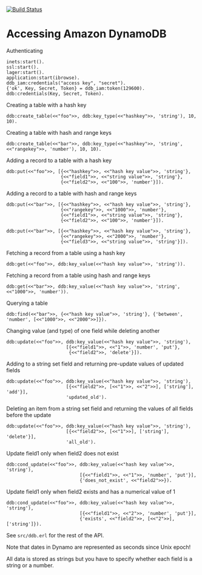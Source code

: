 [![Build Status](https://travis-ci.org/ErlyORM/ddb.svg?branch=master)](https://travis-ci.org/ErlyORM/ddb)

# Accessing Amazon DynamoDB

Authenticating

    inets:start().
    ssl:start().
    lager:start().
    application:start(ibrowse).
    ddb_iam:credentials("access key", "secret").
    {'ok', Key, Secret, Token} = ddb_iam:token(129600).
    ddb:credentials(Key, Secret, Token).


Creating a table with a hash key

    ddb:create_table(<<"foo">>, ddb:key_type(<<"hashkey">>, 'string'), 10, 10).

Creating a table with hash and range keys

    ddb:create_table(<<"bar">>, ddb:key_type(<<"hashkey">>, 'string', <<"rangekey">>, 'number'), 10, 10).

Adding a record to a table with a hash key

    ddb:put(<<"foo">>, [{<<"hashkey">>, <<"hash key value">>, 'string'},
                        {<<"field1">>, <<"string value">>, 'string'}, 
                        {<<"field2">>, <<"100">>, 'number'}]).

Adding a record to a table with hash and range keys

    ddb:put(<<"bar">>, [{<<"hashkey">>, <<"hash key value">>, 'string'},
                        {<<"rangekey">>, <<"1000">>, 'number'},
                        {<<"field1">>, <<"string value">>, 'string'}, 
                        {<<"field2">>, <<"100">>, 'number'}]).
    
    ddb:put(<<"bar">>, [{<<"hashkey">>, <<"hash key value">>, 'string'},
                        {<<"rangekey">>, <<"2000">>, 'number'},
                        {<<"field3">>, <<"string value">>, 'string'}]).

Fetching a record from a table using a hash key

    ddb:get(<<"foo">>, ddb:key_value(<<"hash key value">>, 'string')).

Fetching a record from a table using hash and range keys

    ddb:get(<<"bar">>, ddb:key_value(<<"hash key value">>, 'string', <<"1000">>, 'number')).

Querying a table

    ddb:find(<<"bar">>, {<<"hash key value">>, 'string'}, {'between', 'number', [<<"1000">>, <<"2000">>]}).

Changing value (and type) of one field while deleting another

    ddb:update(<<"foo">>, ddb:key_value(<<"hash key value">>, 'string'), 
                          [{<<"field1">>, <<"1">>, 'number', 'put'},
                           {<<"field2">>, 'delete'}]).

Adding to a string set field and returning pre-update values of updated fields

    ddb:update(<<"foo">>, ddb:key_value(<<"hash key value">>, 'string'), 
                          [{<<"field2">>, [<<"1">>, <<"2">>], ['string'], 'add'}],
                          'updated_old').

Deleting an item from a string set field and returning the values of all fields before the update

    ddb:update(<<"foo">>, ddb:key_value(<<"hash key value">>, 'string'), 
                          [{<<"field2">>, [<<"1">>], ['string'], 'delete'}],
                          'all_old').

Update field1 only when field2 does not exist

    ddb:cond_update(<<"foo">>, ddb:key_value(<<"hash key value">>, 'string'), 
                               [{<<"field1">>, <<"1">>, 'number', 'put'}],
                               {'does_not_exist', <<"field2">>}).

Update field1 only when field2 exists and has a numerical value of 1

    ddb:cond_update(<<"foo">>, ddb:key_value(<<"hash key value">>, 'string'), 
                               [{<<"field1">>, <<"2">>, 'number', 'put'}],
                               {'exists', <<"field2">>, [<<"2">>], ['string']}).

See `src/ddb.erl` for the rest of the API.

Note that dates in Dynamo are represented as seconds since Unix epoch!

All data is stored as strings but you have to specify whether each field is a string or a number.
